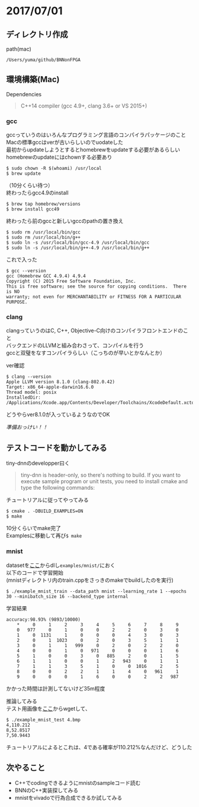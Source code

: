 # 2017/07/01
## ディレクトリ作成
path(mac)
```html:path
/Users/yuma/github/BNNonFPGA
```  
## 環境構築(Mac)  
Dependencies  
>C++14 compiler (gcc 4.9+, clang 3.6+ or VS 2015+)  

### gcc  
gccっていうのはいろんなプログラミング言語のコンパイラパッケージのこと  
Macの標準gccはverが古いらしいのでuodateした  
最初からupdateしようとするとhomebrewをupdateする必要があるらしい  
homebrewのupdateにはchownする必要あり
```
$ sudo chown -R $(whoami) /usr/local
$ brew update
```
（10分くらい待つ）  
終わったらgcc4.9のinstall
```
$ brew tap homebrew/versions
$ brew install gcc49
```
終わったら前のgccと新しいgccのpathの置き換え  
```
$ sudo rm /usr/local/bin/gcc
$ sudo rm /usr/local/bin/g++
$ sudo ln -s /usr/local/bin/gcc-4.9 /usr/local/bin/gcc
$ sudo ln -s /usr/local/bin/g++-4.9 /usr/local/bin/g++
```
これで入った  
```
$ gcc --version
gcc (Homebrew GCC 4.9.4) 4.9.4
Copyright (C) 2015 Free Software Foundation, Inc.
This is free software; see the source for copying conditions.  There is NO
warranty; not even for MERCHANTABILITY or FITNESS FOR A PARTICULAR PURPOSE.
```

### clang  
clangっていうのはC, C++, Objective-C向けのコンパイラフロントエンドのこと  
バックエンドのLLVMと組み合わさって、コンパイルを行う  
gccと双璧をなすコンパイラらしい（こっちのが早いとかなんとか）  

ver確認
```
$ clang --version
Apple LLVM version 8.1.0 (clang-802.0.42)
Target: x86_64-apple-darwin16.6.0
Thread model: posix
InstalledDir: /Applications/Xcode.app/Contents/Developer/Toolchains/XcodeDefault.xctoolchain/usr/bin
```
どうやらver8.1.0が入っているようなのでOK

*準備おっけい！！*

## テストコードを動かしてみる
tiny-dnnのdevelopper曰く
>tiny-dnn is header-only, so there's nothing to build. If you want to execute sample program or unit tests, you need to install cmake and type the following commands:

チュートリアルに従ってやってみる  
```
$ cmake . -DBUILD_EXAMPLES=ON
$ make
```
10分くらいでmake完了  
Examplesに移動して再び`$ make`

### mnist
datasetを[ここ](http://yann.lecun.com/exdb/mnist/)からdlし`examples/mnist/`におく  
以下のコードで学習開始  
(mnistディレクトリ内のtrain.cppをさっきのmakeでbuildしたのを実行)
```
$ ./example_mnist_train --data_path mnist --learning_rate 1 --epochs 30 --minibatch_size 16 --backend_type internal
```
学習結果
```
accuracy:98.93% (9893/10000)
    *     0     1     2     3     4     5     6     7     8     9
    0   977     0     1     0     0     2     2     0     3     0
    1     0  1131     1     0     0     0     4     3     0     3
    2     0     1  1023     0     2     0     3     5     1     1
    3     0     1     1   999     0     2     0     2     2     0
    4     0     0     1     0   971     0     0     0     1     6
    5     1     0     0     3     0   885     2     0     1     5
    6     1     1     0     0     1     2   943     0     1     1
    7     1     1     3     5     1     0     0  1016     2     5
    8     0     0     2     2     1     1     4     0   961     1
    9     0     0     0     1     6     0     0     2     2   987
```
かかった時間は計測してないけど35m程度  

推論してみる  
テスト用画像を[ここ](https://raw.githubusercontent.com/wiki/tiny-dnn/tiny-dnn/4.bmp)からwgetして、
```
$ ./example_mnist_test 4.bmp
4,110.212
8,52.8517
7,50.9443
```
チュートリアルによるとこれは、4である確率が110.212%なんだけど、どうした  

## 次やること  
* C++でcodingできるようにmnistのsampleコード読む
* BNNのC++実装探してみる
* mnistをvivadoで行為合成できるか試してみる
